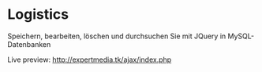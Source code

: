# Logistics
Speichern, bearbeiten, löschen und durchsuchen Sie mit JQuery in MySQL-Datenbanken <p>
Live preview:
http://expertmedia.tk/ajax/index.php </p>
